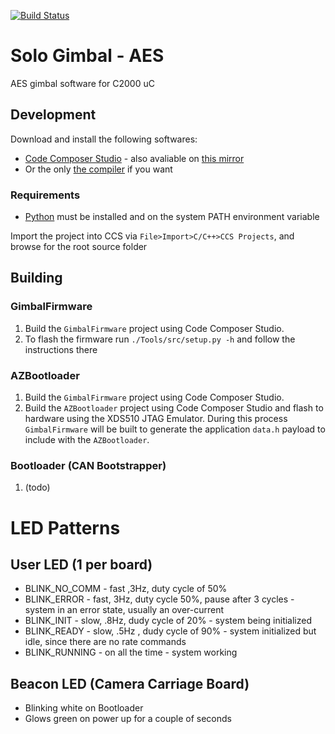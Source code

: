 [![Build Status](https://magnum.travis-ci.com/3drobotics/solo-gimbal.svg?token=DrXtEFw3btp4K1aMV8zU&branch=master)](https://magnum.travis-ci.com/3drobotics/solo-gimbal)


# Solo Gimbal - AES
AES gimbal software for C2000 uC

## Development
Download and install the following softwares:
* [Code Composer Studio](http://www.ti.com/tool/ccstudio) - also avaliable on [this mirror](http://gimbal-ci.s3-website-us-east-1.amazonaws.com/compiler/ti.tar.gz)
* Or the only [the compiler](http://gimbal-ci.s3-website-us-east-1.amazonaws.com/compiler/ti-cgt-c2000_6.4.2.tar.gz) if you want

### Requirements
* [Python](https://www.python.org/) must be installed and on the system PATH environment variable

Import the project into CCS via ```File>Import>C/C++>CCS Projects```, and browse for the root source folder

## Building

### GimbalFirmware

1. Build the ```GimbalFirmware``` project using Code Composer Studio.
2. To flash the firmware run ```./Tools/src/setup.py -h``` and follow the instructions there

### AZBootloader

1. Build the ```GimbalFirmware``` project using Code Composer Studio.
2. Build the ```AZBootloader``` project using Code Composer Studio and flash to hardware using the XDS510 JTAG Emulator. During this process ```GimbalFirmware``` will be built to generate the application ```data.h``` payload to include with the ```AZBootloader```.

### Bootloader (CAN Bootstrapper)

1. (todo)

# LED Patterns

## User LED (1 per board)
* BLINK_NO_COMM - fast ,3Hz, duty cycle of 50%
* BLINK_ERROR - fast, 3Hz, duty cycle 50%, pause after 3 cycles - system in an error state, usually an over-current
* BLINK_INIT - slow, .8Hz, dudy cycle of 20%  - system being initialized
* BLINK_READY - slow, .5Hz , dudy cycle of 90% - system initialized but idle, since there are no rate commands
* BLINK_RUNNING - on all the time  - system working

## Beacon LED (Camera Carriage Board)

* Blinking white on Bootloader
* Glows green on power up for a couple of seconds
